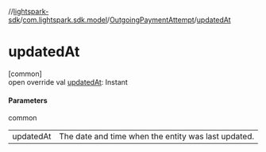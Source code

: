 //[lightspark-sdk](../../../index.md)/[com.lightspark.sdk.model](../index.md)/[OutgoingPaymentAttempt](index.md)/[updatedAt](updated-at.md)

# updatedAt

[common]\
open override val [updatedAt](updated-at.md): Instant

#### Parameters

common

| | |
|---|---|
| updatedAt | The date and time when the entity was last updated. |
